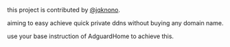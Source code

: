 this project is contributed by [@jqknono](https://github.com/jqknono).

aiming to easy achieve quick private ddns without buying any domain name.

use your base instruction of AdguardHome to achieve this.
